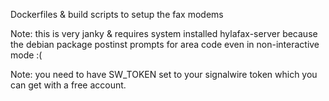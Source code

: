 Dockerfiles & build scripts to setup the fax modems

Note: this is very janky & requires system installed hylafax-server because the debian package postinst prompts for area code even in non-interactive mode :(

Note: you need to have SW_TOKEN set to your signalwire token which you can get with a free account.
